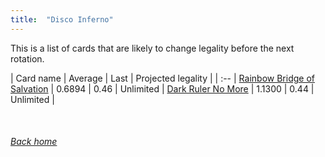 ```yaml
---
title:  "Disco Inferno"
---
```


This is a list of cards that are likely to change legality before the next rotation.

| Card name | Average | Last | Projected legality |
| :-- |
[Rainbow Bridge of Salvation](https://db.ygoprodeck.com/card/?search=Rainbow%20Bridge%20of%20Salvation) | 0.6894 | 0.46 | Unlimited |
[Dark Ruler No More](https://db.ygoprodeck.com/card/?search=Dark%20Ruler%20No%20More) | 1.1300 | 0.44 | Unlimited |

<br>

###### [Back home](index)